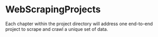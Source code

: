 # WebScrapingProjects
Each chapter within the project directory will address one end-to-end project to scrape and crawl a unique set of data.
